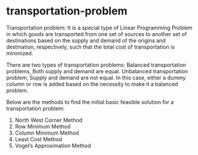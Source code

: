 # transportation-problem
Transportation problem:  It is a special type of Linear Programming Problem in which goods are transported from one set of sources to another set of destinations based on the supply and demand of the origins and destination, respectively, such that the total cost of transportation is minimized.

There are two types of transportation problems:
  Balanced transportation problems, Both supply and demand are equal.
  Unbalanced transportation problem, Supply and demand are not equal. In this case, either a dummy column or row is added based on the necessity to make it a balanced problem.

Below are the methods to find the initial basic feasible solution for a transportation problem:
1. North West Corner Method
2. Row Minimum Method
3. Column Minimum Method
4. Least Cost Method
5. Vogel’s Approximation Method
